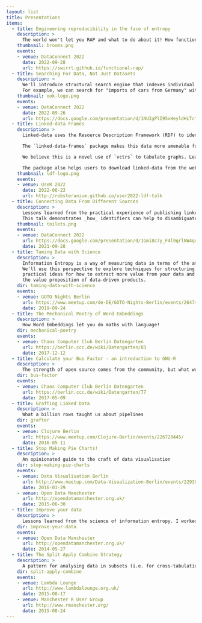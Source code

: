 ```yaml
---
layout: list
title: Presentations
items:
  - title: Engineering reproducibility in the face of entropy
    description: >
      The world won't let you RAP and what to do about it! How functional programming can help you to write Reproducible Analytical Pipelines (RAP).
    thumbnail: brooms.png
    events:
    - venue: DataConnect 2022
      date: 2022-09-28
      url: https://swirrl.github.io/functional-rap/
  - title: Searching For Data, Not Just Datasets
    description: >
      We'll introduce structural search engine that indexes individual statistical observations so that users can find them using natural language.
      For example, we can search for "imports of cars from Germany" without needing to know in advance to look for e.g. the "Overseas Trade Statistics - Combined Nomenclature" publication.
    thumbnail: ook-logo.png
    events:
    - venue: DataConnect 2022
      date: 2022-09-26
      url: https://docs.google.com/presentation/d/1NUIgPlI95xHeyldHLTcYLnTln1lbefV4xPdE-EmXl2w/
  - title: Linked-data Frames
    description: >
      Linked-data uses the Resource Description Framework (RDF) to identify resources with Uniform Resource Identifiers (URIs) and describe them with a set of statements, each specifying the value of a given property for the resource. These statements connect together to form a knowledge graph spanning the web.

      The `linked-data-frames` package makes this data more amenable for idiomatic use in R by using the vctrs package to encapsulate resource descriptions.

      We believe this is a novel use of `vctrs` to tabulate graphs. Learn about our practical experiences and the problems we encountered.

      The package also helps users to download linked-data from the web, weaving together a variety of W3C standards and other linked-data vocabularies for working with statistical data cubes. The work was funded by the Integrated Data Programme, a cross-government initiative in the UK bringing together data from across the UK government and devolved administrations. This work to publish linked statistical open data in interoperable formats may also be of interest to R users.
    thumbnail: ldf-logo.png
    events:
    - venue: UseR 2022
      date: 2022-06-23
      url: http://robsteranium.github.io/user2022-ldf-talk
  - title: Connecting Data From Different Sources
    description: >
      Lessons learned from the practical experience of publishing linked data with a variety of UK Government data owners.
      This talk demonstrates _how_ identifiers can help to disambiguate resources and make data interoperable.
    thumbnail: toilets.png
    events:
    - venue: DataConnect 2022
      url: https://docs.google.com/presentation/d/1Gmi8c7y_F4l9qrlNW4qdLulIyrhsFiyFDop2Mxn1xUw/
      date: 2021-09-28
  - title: Taming Data with Science
    description: >
      Information Entropy is a way of measuring data in terms of the amount of uncertainty it resolves.
      We'll use this perspective to explore techniques for structuring and analysing your data. You will learn
      practical ideas for how to extract more value from your data and leave with a framework for understanding
      the value proposition of data-driven products.
    dir: taming-data-with-science
    events:
    - venue: GOTO Nights Berlin
      url: https://www.meetup.com/de-DE/GOTO-Nights-Berlin/events/264746997/?isFirstPublish=true
      date: 2019-09-24
  - title: The Mechanical Poetry of Word Embeddings
    description: >
      How Word Embeddings let you do maths with language!
    dir: mechanical-poetry
    events:
    - venue: Chaos Computer Club Berlin Datengarten
      url: https://berlin.ccc.de/wiki/Datengarten/83
      date: 2017-12-12
  - title: Calculate your Bus Factor - an introduction to GNU-R
    description: >
      The strength of open source comes from the community, but what would happen if some of it were to go missing?
    dir: bus-factor
    events:
    - venue: Chaos Computer Club Berlin Datengarten
      url: https://berlin.ccc.de/wiki/Datengarten/77
      date: 2017-05-09
  - title: Grafting Linked Data
    description: >
      What a billion rows taught us about pipelines
    dir: grafter
    events:
    - venue: Clojure Berlin
      url: https://www.meetup.com/Clojure-Berlin/events/226728445/
      date: 2016-05-11
  - title: Stop Making Pie Charts!
    description: >
      An opinionated guide to the craft of data visualisation
    dir: stop-making-pie-charts
    events:
    - venue: Data Visualisation Berlin
      url: http://www.meetup.com/Data-Visualization-Berlin/events/229392609/
      date: 2016-03-29
    - venue: Open Data Manchester
      url: http://opendatamanchester.org.uk/
      date: 2015-06-30
  - title: Improve your data
    description: >
      Lessons learned from the science of information entropy. I worked this up into a [a blog post](http://infonomics.ltd.uk/news/blog/2015/05/08/how-information-entropy-teaches-us-to-improve-data-quality/) if you'd prefer a more thorough explanation.
    dir: improve-your-data
    events:
    - venue: Open Data Manchester
      url: http://opendatamanchester.org.uk/
      date: 2014-05-27
  - title: The Split Apply Combine Strategy
    description: >
      A pattern for analysing data in subsets (i.e. for cross-tabulation) as demonstrated by [the R package plyr](http://plyr.had.co.nz/).
    dir: split-apply-combine
    events:
    - venue: Lambda Lounge
      url: http://www.lambdalounge.org.uk/
      date: 2015-08-17
    - venue: Manchester R User Group
      url: http://www.rmanchester.org/
      date: 2015-08-24
---
```

